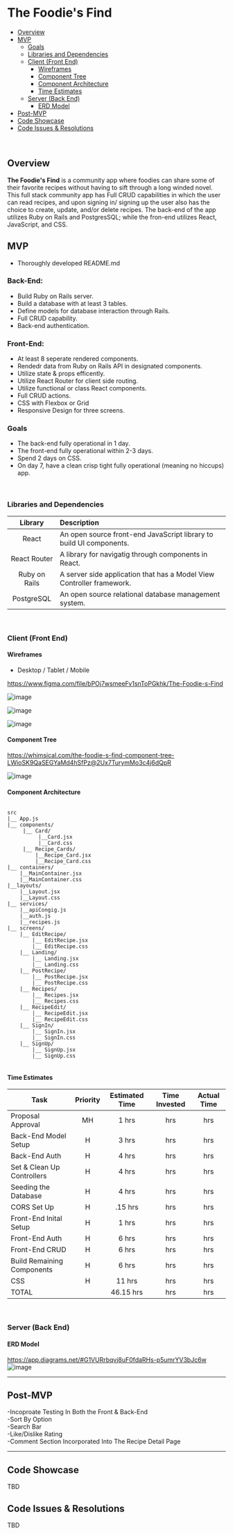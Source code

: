 # The Foodie's Find

- [Overview](#overview)
- [MVP](#mvp)
  - [Goals](#goals)
  - [Libraries and Dependencies](#libraries-and-dependencies)
  - [Client (Front End)](#client-front-end)
    - [Wireframes](#wireframes)
    - [Component Tree](#component-tree)
    - [Component Architecture](#component-architecture)
    - [Time Estimates](#time-estimates)
  - [Server (Back End)](#server-back-end)
    - [ERD Model](#erd-model)
- [Post-MVP](#post-mvp)
- [Code Showcase](#code-showcase)
- [Code Issues & Resolutions](#code-issues--resolutions)

<br>

## Overview

**The Foodie's Find** is a community app where foodies can share some of their favorite recipes without having to sift through a long winded novel. This full stack community app has Full CRUD capabilities in which the user can read recipes, and upon signing in/ signing up the user also has the choice to create, update, and/or delete recipes. The back-end of the app utilizes Ruby on Rails and PostgresSQL; while the fron-end utilizes React, JavaScript, and CSS.  

## MVP
- Thoroughly developed README.md    <br>

### Back-End:
- Build Ruby on Rails server.     <br>
- Build a database with at least 3 tables.     <br>
- Define models for database interaction through Rails.     <br>
- Full CRUD capability.  <br>
- Back-end authentication.

### Front-End:
- At least 8 seperate rendered components.    <br>
- Rendedr data from Ruby on Rails API in designated components.    <br>
- Utilize state & props efficently.    <br>
- Utilize React Router for client side routing.
- Utilize functional or class React components.   <br>
- Full CRUD actions.    <br>
- CSS with Flexbox or Grid    <br>
- Responsive Design for three screens.    <br>

### Goals
- The back-end fully operational in 1 day. <br>
- The front-end fully operational within 2-3 days. <br>
- Spend 2 days on CSS. <br>
- On day 7, have a clean crisp tight fully operational (meaning no hiccups) app.

<br>

### Libraries and Dependencies

|     Library      | Description                                |
| :--------------: | :----------------------------------------- |
|      React       | An open source front-end JavaScript library to build UI components. |
|   React Router   | A library for navigatig through components in React. |
|  Ruby on Rails   | A server side application that has a Model View Controller framework. |
|    PostgreSQL    | An open source relational database management system.|

<br>

### Client (Front End)

#### Wireframes

- Desktop / Tablet / Mobile

https://www.figma.com/file/bPOj7wsmeeFv1snToPGkhk/The-Foodie-s-Find

![image](https://user-images.githubusercontent.com/59977555/122935811-a4212200-d33e-11eb-966d-03cb541981ac.png) <br>

![image](https://user-images.githubusercontent.com/59977555/122936619-4c36eb00-d33f-11eb-8adc-635f8500ec51.png) <br>

![image](https://user-images.githubusercontent.com/59977555/122935937-c31fb400-d33e-11eb-8a6d-1b7a6b17f7d9.png)

#### Component Tree

https://whimsical.com/the-foodie-s-find-component-tree-LWioSK9QaSEGYaMd4hSfPz@2Ux7TurymMo3c4j6dQpR

![image](https://user-images.githubusercontent.com/59977555/122936472-2e698600-d33f-11eb-9f12-e35de18648d7.png)

#### Component Architecture

``` structure

src
|__ App.js
|__ components/
     |__ Card/
          |__Card.jsx
          |__Card.css
     |__ Recipe_Cards/
         |__Recipe_Card.jsx
         |__Recipe_Card.css 
|__ containers/  
    |__MainContainer.jsx   
    |__MainContainer.css
|__layouts/
    |__Layout.jsx
    |__Layout.css
|__ services/
    |__apiCongig.js
    |__auth.js
    |__recipes.js
|__ screens/
    |__ EditRecipe/
        |__ EditRecipe.jsx
        |__ EditRecipe.css
    |__ Landing/
        |__ Landing.jsx
        |__ Landing.css
    |__ PostRecipe/
        |__ PostRecipe.jsx
        |__ PostRecipe.css
    |__ Recipes/
        |__ Recipes.jsx
        |__ Recipes.css
    |__ RecipeEdit/
        |__ RecipeEdit.jsx
        |__ RecipeEdit.css
    |__ SignIn/
        |__ SignIn.jsx
        |__ SignIn.css
    |__ SignUp/
        |__ SignUp.jsx
        |__ SignUp.css
      

```

#### Time Estimates

| Task                       | Priority | Estimated Time | Time Invested | Actual Time |
| --------------------       | :------: | :------------: | :-----------: | :---------: |
| Proposal Approval          |    MH    |     1 hrs      |      hrs      |      hrs    |
| Back-End Model Setup       |    H     |     3 hrs      |      hrs      |      hrs    |
| Back-End Auth              |    H     |     4 hrs      |      hrs      |      hrs    |
| Set & Clean Up Controllers |    H     |     4 hrs      |      hrs      |      hrs    |
| Seeding the Database       |    H     |     4 hrs      |      hrs      |      hrs    |
| CORS Set Up                |    H     |    .15 hrs     |      hrs      |      hrs    |
| Front-End Inital Setup     |    H     |     1 hrs      |      hrs      |      hrs    |
| Front-End Auth             |    H     |     6 hrs      |      hrs      |      hrs    |
| Front-End CRUD             |    H     |     6 hrs      |      hrs      |      hrs    |
| Build Remaining Components |    H     |     6 hrs      |      hrs      |      hrs    |
| CSS                        |    H     |    11 hrs      |      hrs      |      hrs    |
| TOTAL                      |          |   46.15 hrs    |      hrs      |      hrs    |


<br>

### Server (Back End)

#### ERD Model

https://app.diagrams.net/#G1VURrbqvj8uF0fdaRHs-p5umrYV3bJc6w
<br>
![image](https://user-images.githubusercontent.com/59977555/122936328-1134b780-d33f-11eb-9f20-eb8655541b30.png)
***

## Post-MVP

-Incoproate Testing In Both the Front & Back-End <br>
-Sort By Option <br>
-Search Bar <br>
-Like/Dislike Rating <br>
-Comment Section Incorporated Into The Recipe Detail Page <br>

***

## Code Showcase

TBD

## Code Issues & Resolutions

TBD
